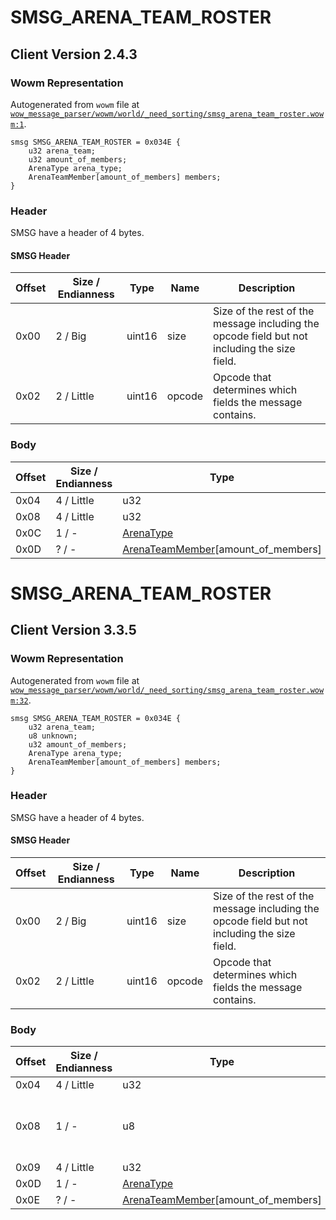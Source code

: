 # SMSG_ARENA_TEAM_ROSTER

## Client Version 2.4.3

### Wowm Representation

Autogenerated from `wowm` file at [`wow_message_parser/wowm/world/_need_sorting/smsg_arena_team_roster.wowm:1`](https://github.com/gtker/wow_messages/tree/main/wow_message_parser/wowm/world/_need_sorting/smsg_arena_team_roster.wowm#L1).
```rust,ignore
smsg SMSG_ARENA_TEAM_ROSTER = 0x034E {
    u32 arena_team;
    u32 amount_of_members;
    ArenaType arena_type;
    ArenaTeamMember[amount_of_members] members;
}
```
### Header

SMSG have a header of 4 bytes.

#### SMSG Header

| Offset | Size / Endianness | Type   | Name   | Description |
| ------ | ----------------- | ------ | ------ | ----------- |
| 0x00   | 2 / Big           | uint16 | size   | Size of the rest of the message including the opcode field but not including the size field.|
| 0x02   | 2 / Little        | uint16 | opcode | Opcode that determines which fields the message contains.|

### Body

| Offset | Size / Endianness | Type | Name | Description | Comment |
| ------ | ----------------- | ---- | ---- | ----------- | ------- |
| 0x04 | 4 / Little | u32 | arena_team |  |  |
| 0x08 | 4 / Little | u32 | amount_of_members |  |  |
| 0x0C | 1 / - | [ArenaType](arenatype.md) | arena_type |  |  |
| 0x0D | ? / - | [ArenaTeamMember](arenateammember.md)[amount_of_members] | members |  |  |

# SMSG_ARENA_TEAM_ROSTER

## Client Version 3.3.5

### Wowm Representation

Autogenerated from `wowm` file at [`wow_message_parser/wowm/world/_need_sorting/smsg_arena_team_roster.wowm:32`](https://github.com/gtker/wow_messages/tree/main/wow_message_parser/wowm/world/_need_sorting/smsg_arena_team_roster.wowm#L32).
```rust,ignore
smsg SMSG_ARENA_TEAM_ROSTER = 0x034E {
    u32 arena_team;
    u8 unknown;
    u32 amount_of_members;
    ArenaType arena_type;
    ArenaTeamMember[amount_of_members] members;
}
```
### Header

SMSG have a header of 4 bytes.

#### SMSG Header

| Offset | Size / Endianness | Type   | Name   | Description |
| ------ | ----------------- | ------ | ------ | ----------- |
| 0x00   | 2 / Big           | uint16 | size   | Size of the rest of the message including the opcode field but not including the size field.|
| 0x02   | 2 / Little        | uint16 | opcode | Opcode that determines which fields the message contains.|

### Body

| Offset | Size / Endianness | Type | Name | Description | Comment |
| ------ | ----------------- | ---- | ---- | ----------- | ------- |
| 0x04 | 4 / Little | u32 | arena_team |  |  |
| 0x08 | 1 / - | u8 | unknown |  | arcemu: new 3.0.8.<br/>arcemu sets to 0. |
| 0x09 | 4 / Little | u32 | amount_of_members |  |  |
| 0x0D | 1 / - | [ArenaType](arenatype.md) | arena_type |  |  |
| 0x0E | ? / - | [ArenaTeamMember](arenateammember.md)[amount_of_members] | members |  |  |

